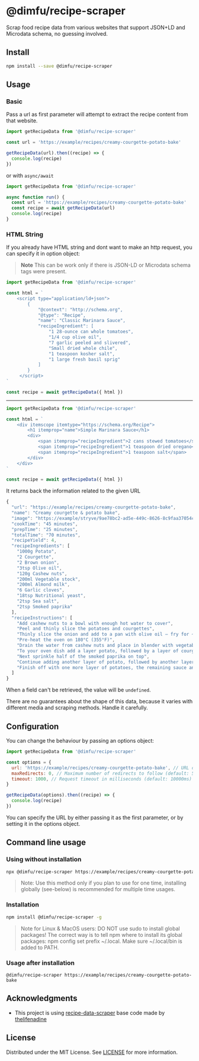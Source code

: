 # @dimfu/recipe-scraper

Scrap food recipe data from various websites that support JSON+LD and Microdata schema, no guessing involved.

## Install

```bash
npm install --save @dimfu/recipe-scraper
```

## Usage

### Basic

Pass a url as first parameter will attempt to extract the recipe content from that website.

```js
import getRecipeData from '@dimfu/recipe-scraper'

const url = 'https://example/recipes/creamy-courgette-potato-bake'

getRecipeData(url).then((recipe) => {
  console.log(recipe)
})
```

or with `async/await`

```js
import getRecipeData from '@dimfu/recipe-scraper'

async function run() {
  const url = 'https://example/recipes/creamy-courgette-potato-bake'
  const recipe = await getRecipeData(url)
  console.log(recipe)
}
```

### HTML String

If you already have HTML string and dont want  to make an http request, you can specify it in option object:

> **Note**
> This can be work only if there is JSON-LD or Microdata schema tags were present.

```js
import getRecipeData from '@dimfu/recipe-scraper'

const html = `
    <script type="application/ld+json">
        {
            "@context": "http://schema.org",
            "@type": "Recipe",
            "name": "Classic Marinara Sauce",
            "recipeIngredient": [
                "1 28-ounce can whole tomatoes",
                "1/4 cup olive oil",
                "7 garlic peeled and slivered",
                "Small dried whole chile",
                "1 teaspoon kosher salt",
                "1 large fresh basil sprig"
            ]
        }
     </script>
`

const recipe = await getRecipeData({ html })
```

---

```js
import getRecipeData from '@dimfu/recipe-scraper'

const html = `
    <div itemscope itemtype="https://schema.org/Recipe">
        <h1 itemprop="name">Simple Marinara Sauce</h1>
        <div>
            <span itemprop="recipeIngredient">2 cans stewed tomatoes</span>
            <span itemprop="recipeIngredient">1 teaspoon dried oregano</span>
            <span itemprop="recipeIngredient">1 teaspoon salt</span>
        </div>
    </div>
`

const recipe = await getRecipeData({ html })
```

It returns back the information related to the given URL

```js
{
  "url": "https://example/recipes/creamy-courgette-potato-bake",
  "name": "Creamy courgette & potato bake",
  "image": "https://example/stryve/9ae78bc2-ad5e-449c-8626-8c9faa37054c_creamy-courgette-potato-bake.png?auto=compress,format",
  "cookTime": "45 minutes",
  "prepTime": "25 minutes",
  "totalTime": "70 minutes",
  "recipeYield": 4,
  "recipeIngredients": [
    "1000g Potato",
    "2 Courgette",
    "2 Brown onion",
    "3tsp Olive oil",
    "120g Cashew nuts",
    "200ml Vegetable stock",
    "200ml Almond milk",
    "6 Garlic cloves",
    "18tsp Nutritional yeast",
    "2tsp Sea salt",
    "2tsp Smoked paprika"
  ],
  "recipeInstructions": [
    "Add cashew nuts to a bowl with enough hot water to cover",
    "Peel and thinly slice the potatoes and courgettes",
    "Thinly slice the onion and add to a pan with olive oil – fry for ~5 mins mixing often until lightly brown",
    "Pre-heat the oven on 180°C (355°F)",
    "Drain the water from cashew nuts and place in blender with vegetable stock, almond milk, garlic, nutritional yeast and salt – blend until smooth",
    "To your oven dish add a layer potato, followed by a layer of courgette, followed by the onion",
    "Next sprinkle half of the smoked paprika on top",
    "Continue adding another layer of potato, followed by another layer of courgette and pour ⅔ of the creamy sauce on top",
    "Finish off with one more layer of potatoes, the remaining sauce and the other half of the smoked paprika – place in the oven for 45 mins"
  ]
}
```

When a field can't be retrieved, the value will be  `undefined`.

There are no guarantees about the shape of this data, because it varies with different media and scraping methods. Handle it carefully.

## Configuration

You can change the behaviour  by passing an options object:

```js
import getRecipeData from '@dimfu/recipe-scraper'

const options = {
  url: 'https://example/recipes/creamy-courgette-potato-bake', // URL of web page
  maxRedirects: 0, // Maximum number of redirects to follow (default: 5)
  timeout: 1000, // Request timeout in milliseconds (default: 10000ms)
}

getRecipeData(options).then((recipe) => {
  console.log(recipe)
})
```

You can specify the URL by either passing it as the first parameter, or by setting it in the options object.

## Command line usage

### Using without installation

```bash
npx @dimfu/recipe-scraper https://example/recipes/creamy-courgette-potato-bake 
```

> Note: Use this method only if you plan to use for one time, installing globally (see-below) is recommended for multiple time usages.

### Installation

```bash
npm install @dimfu/recipe-scraper -g
```

> Note for Linux & MacOS users: DO NOT use sudo to install global packages! The correct way is to tell npm where to install its global packages: npm config set prefix ~/.local. Make sure ~/.local/bin is added to PATH.

### Usage after installation

```
@dimfu/recipe-scraper https://example/recipes/creamy-courgette-potato-bake
```

## Acknowledgments
- This project is using [recipe-data-scraper](https://www.npmjs.com/package/recipe-data-scraper) base code made by [thelifenadine](https://github.com/thelifenadine)

## License

Distributed under the MIT License. See [LICENSE](LICENSE) for more information.
